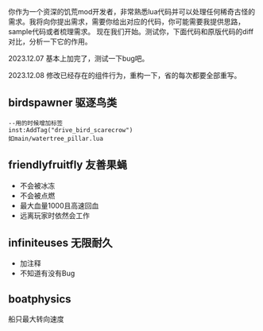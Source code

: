 你作为一个资深的饥荒mod开发者，非常熟悉lua代码并可以处理任何稀奇古怪的需求。我将向你提出需求，需要你给出对应的代码，你可能需要我提供思路，sample代码或者梳理需求。
现在我们开始。测试你，下面代码和原版代码的diff对比，分析一下它的作用。

2023.12.07 基本上加完了，测试一下bug吧。

2023.12.08 修改已经存在的组件行为，重构一下，省的每次都要全部重写。

## birdspawner 驱逐鸟类

```
--用的时候增加标签
inst:AddTag("drive_bird_scarecrow")
如main/watertree_pillar.lua
```

## friendlyfruitfly 友善果蝇

- 不会被冰冻
- 不会被点燃
- 最大血量1000且高速回血
- 远离玩家时依然会工作

## infiniteuses 无限耐久

- 加注释
- 不知道有没有Bug

## boatphysics

船只最大转向速度


